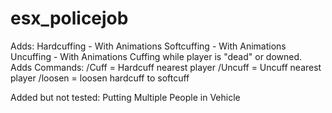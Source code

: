 # esx_policejob

Adds:
Hardcuffing - With Animations
Softcuffing - With Animations
Uncuffing  - With Animations
Cuffing while player is "dead" or downed.
Adds Commands:
/Cuff = Hardcuff nearest player
/Uncuff = Uncuff nearest player
/loosen = loosen hardcuff to softcuff


Added but not tested:
Putting Multiple People in Vehicle
